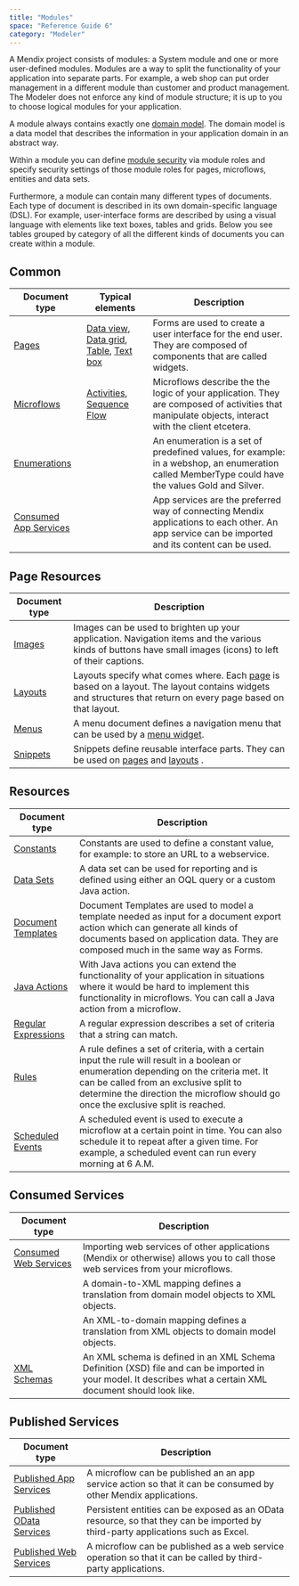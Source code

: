 ```yaml
---
title: "Modules"
space: "Reference Guide 6"
category: "Modeler"
---
```



A Mendix project consists of modules: a System module and one or more user-defined modules. Modules are a way to split the functionality of your application into separate parts. For example, a web shop can put order management in a different module than customer and product management. The Modeler does not enforce any kind of module structure; it is up to you to choose logical modules for your application.

A module always contains exactly one [domain model](/refguide6/domain-model). The domain model is a data model that describes the information in your application domain in an abstract way.

Within a module you can define [module security](/refguide6/module-security) via module roles and specify security settings of those module roles for pages, microflows, entities and data sets.

Furthermore, a module can contain many different types of documents. Each type of document is described in its own domain-specific language (DSL). For example, user-interface forms are described by using a visual language with elements like text boxes, tables and grids. Below you see tables grouped by category of all the different kinds of documents you can create within a module.

## Common

| Document type | Typical elements | Description |
| --- | --- | --- |
| [Pages](/refguide6/pages) | [Data view](/refguide6/data-view), [Data grid](/refguide6/data-grid), [Table](/refguide6/table), [Text box](/refguide6/text-box) | Forms are used to create a user interface for the end user. They are composed of components that are called widgets. |
| [Microflows](/refguide6/microflows) | [Activities](/refguide6/activities), [Sequence Flow](/refguide6/sequence-flow) | Microflows describe the the logic of your application. They are composed of activities that manipulate objects, interact with the client etcetera. |
| [Enumerations](/refguide6/enumerations) |   | An enumeration is a set of predefined values, for example: in a webshop, an enumeration called MemberType could have the values Gold and Silver. |
| [Consumed App Services](/refguide6/consumed-app-services) |   | App services are the preferred way of connecting Mendix applications to each other. An app service can be imported and its content can be used. |

## Page Resources

| Document type | Description |
| --- | --- |
| [Images](/refguide6/images-refguide) | Images can be used to brighten up your application. Navigation items and the various kinds of buttons have small images (icons) to left of their captions. |
| [Layouts](/refguide6/layout) | Layouts specify what comes where. Each  [page](/refguide6/page) is based on a layout. The layout contains widgets and structures that return on every page based on that layout.  |
| [Menus](/refguide6/menu) | A menu document defines a navigation menu that can be used by a  [menu widget](/refguide6/menu-widgets). |
| [Snippets](/refguide6/snippet) | Snippets define reusable interface parts. They can be used on  [pages](/refguide6/page) and  [layouts](/refguide6/layout) . |

## Resources

| Document type | Description |
| --- | --- |
| [Constants](/refguide6/constants) | Constants are used to define a constant value, for example: to store an URL to a webservice. |
| [Data Sets](/refguide6/data-sets) | A data set can be used for reporting and is defined using either an OQL query or a custom Java action. |
| [Document Templates](/refguide6/document-templates) | Document Templates are used to model a template needed as input for a document export action which can generate all kinds of documents based on application data. They are composed much in the same way as Forms. |
| [Java Actions](/refguide6/java-actions) | With Java actions you can extend the functionality of your application in situations where it would be hard to implement this functionality in microflows. You can call a Java action from a microflow. |
| [Regular Expressions](/refguide6/regular-expressions) | A regular expression describes a set of criteria that a string can match. |
| [Rules](/refguide6/rules) | A rule defines a set of criteria, with a certain input the rule will result in a boolean or enumeration depending on the criteria met. It can be called from an exclusive split to determine the direction the microflow should go once the exclusive split is reached. |
| [Scheduled Events](/refguide6/scheduled-events) | A scheduled event is used to execute a microflow at a certain point in time. You can also schedule it to repeat after a given time. For example, a scheduled event can run every morning at 6 A.M. |

## Consumed Services

| Document type | Description |
| --- | --- |
| [Consumed Web Services](/refguide6/consumed-web-services) | Importing web services of other applications (Mendix or otherwise) allows you to call those web services from your microflows. |
|  | A domain-to-XML mapping defines a translation from domain model objects to XML objects. |
|  | An XML-to-domain mapping defines a translation from XML objects to domain model objects. |
| [XML Schemas](/refguide6/xml-schemas) | An XML schema is defined in an XML Schema Definition (XSD) file and can be imported in your model. It describes what a certain XML document should look like. |

## Published Services

| Document type | Description |
| --- | --- |
| [Published App Services](/refguide6/published-app-services) | A microflow can be published an an app service action so that it can be consumed by other Mendix applications. |
| [Published OData Services](/refguide6/published-odata-services) | Persistent entities can be exposed as an OData resource, so that they can be imported by third-party applications such as Excel. |
| [Published Web Services](/refguide6/published-web-services) | A microflow can be published as a web service operation so that it can be called by third-party applications. |

